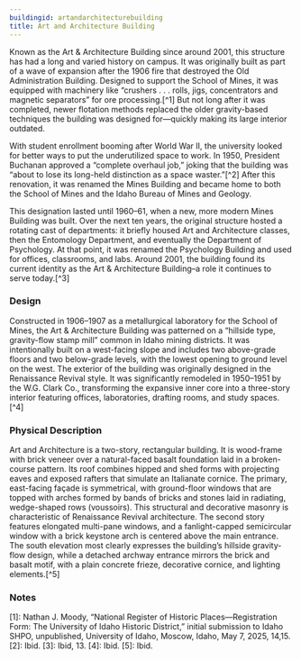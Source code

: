 ```yaml
---
buildingid: artandarchitecturebuilding
title: Art and Architecture Building
---
```


Known as the Art & Architecture Building since around 2001, this structure has had a long and varied history on campus. It was originally built as part of a wave of expansion after the 1906 fire that destroyed the Old Administration Building. Designed to support the School of Mines, it was equipped with machinery like “crushers . . . rolls, jigs, concentrators and magnetic separators” for ore processing.[^1] But not long after it was completed, newer flotation methods replaced the older gravity-based techniques the building was designed for—quickly making its large interior outdated.
 
With student enrollment booming after World War II, the university looked for better ways to put the underutilized space to work. In 1950, President Buchanan approved a “complete overhaul job,” joking that the building was “about to lose its long-held distinction as a space waster.”[^2] After this renovation, it was renamed the Mines Building and became home to both the School of Mines and the Idaho Bureau of Mines and Geology.

This designation lasted until 1960–61, when a new, more modern Mines Building was built. Over the next ten years, the original structure hosted a rotating cast of departments: it briefly housed Art and Architecture classes, then the Entomology Department, and eventually the Department of Psychology. At that point, it was renamed the Psychology Building and used for offices, classrooms, and labs. Around 2001, the building found its current identity as the Art & Architecture Building–a role it continues to serve today.[^3]

### Design

Constructed in 1906–1907 as a metallurgical laboratory for the School of Mines, the Art & Architecture Building was patterned on a “hillside type, gravity-flow stamp mill” common in Idaho mining districts. It was intentionally built on a west-facing slope and includes two above-grade floors and two below-grade levels, with the lowest opening to ground level on the west. The exterior of the building was originally designed in the Renaissance Revival style. It was significantly remodeled in 1950–1951 by the W.G. Clark Co., transforming the expansive inner core into a three-story interior featuring offices, laboratories, drafting rooms, and study spaces.[^4]

### Physical Description
Art and Architecture is a two-story, rectangular building. It is wood-frame with brick veneer over a natural-faced basalt foundation laid in a broken-course pattern. Its roof combines hipped and shed forms with projecting eaves and exposed rafters that simulate an Italianate cornice. The primary, east-facing façade is symmetrical, with ground-floor windows that are topped with arches formed by bands of bricks and stones laid in radiating, wedge-shaped rows (voussoirs). This structural and decorative masonry is characteristic of Renaissance Revival architecture. The second story features elongated multi-pane windows, and a fanlight-capped semicircular window with a brick keystone arch is centered above the main entrance. The south elevation most clearly expresses the building’s hillside gravity-flow design, while a detached archway entrance mirrors the brick and basalt motif, with a plain concrete frieze, decorative cornice, and lighting elements.[^5]



### Notes 
[1]: Nathan J. Moody, “National Register of Historic Places—Registration Form: The University of Idaho Historic District,” initial submission to Idaho SHPO, unpublished, University of Idaho, Moscow, Idaho, May 7, 2025, 14,15. 
[2]: Ibid. 
[3]: Ibid, 13. 
[4]: Ibid. 
[5]: Ibid. 